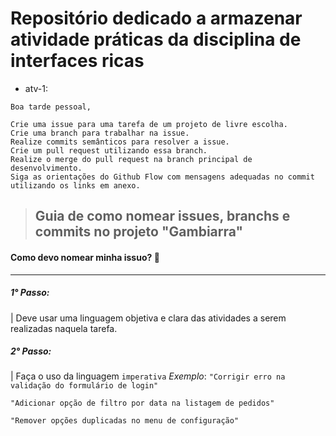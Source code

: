 # Repositório dedicado a armazenar atividade práticas da disciplina de interfaces ricas 

- atv-1: 

````
Boa tarde pessoal,

Crie uma issue para uma tarefa de um projeto de livre escolha.
Crie uma branch para trabalhar na issue.
Realize commits semânticos para resolver a issue.
Crie um pull request utilizando essa branch.
Realize o merge do pull request na branch principal de desenvolvimento.
Siga as orientações do Github Flow com mensagens adequadas no commit utilizando os links em anexo.

````

> ## Guia de como nomear issues, branchs e commits no projeto "Gambiarra"

#### Como devo nomear minha issuo? 🤔
---
##### 1° Passo:
| Deve usar uma linguagem objetiva e clara das atividades a serem realizadas naquela tarefa. 

##### 2° Passo:

| Faça o uso da linguagem `imperativa`
    _Exemplo_: 
``"Corrigir erro na validação do formulário de login"``

``"Adicionar opção de filtro por data na listagem de pedidos"``

``"Remover opções duplicadas no menu de configuração"``
